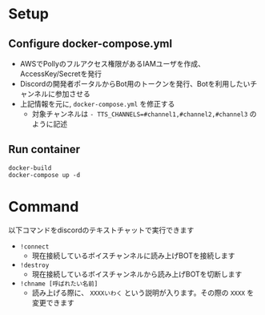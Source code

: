# Setup
## Configure docker-compose.yml
* AWSでPollyのフルアクセス権限があるIAMユーザを作成、AccessKey/Secretを発行
* Discordの開発者ポータルからBot用のトークンを発行、Botを利用したいチャンネルに参加させる
* 上記情報を元に, `docker-compose.yml` を修正する
  * 対象チャンネルは `- TTS_CHANNELS=#channel1,#channel2,#channel3` のように記述

## Run container
```
docker-build
docker-compose up -d
```

# Command
以下コマンドをdiscordのテキストチャットで実行できます
* `!connect`
    * 現在接続しているボイスチャンネルに読み上げBOTを接続します
* `!destroy`
    * 現在接続しているボイスチャンネルから読み上げBOTを切断します
* `!chname [呼ばれたい名前]`
    * 読み上げる際に、 `XXXXいわく` という説明が入ります。その際の `XXXX` を変更できます
